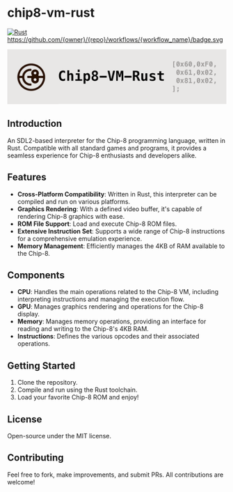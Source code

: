 # chip8-vm-rust
 [![Rust](https://github.com/ivanscorral/chip8-vm-rust/actions/workflows/rust.yml/badge.svg)](https://github.com/ivanscorral/chip8-vm-rust/actions/workflows/rust.yml)
https://github.com/{owner}/{repo}/workflows/{workflow_name}/badge.svg

![chip8-vm-rust logo](assets/header-readme.png)


 ## Introduction

An SDL2-based interpreter for the Chip-8 programming language, written in Rust. Compatible with all standard games and programs, it provides a seamless experience for Chip-8 enthusiasts and developers alike.

## Features
- **Cross-Platform Compatibility**: Written in Rust, this interpreter can be compiled and run on various platforms.
- **Graphics Rendering**: With a defined video buffer, it's capable of rendering Chip-8 graphics with ease.
- **ROM File Support**: Load and execute Chip-8 ROM files.
- **Extensive Instruction Set**: Supports a wide range of Chip-8 instructions for a comprehensive emulation experience.
- **Memory Management**: Efficiently manages the 4KB of RAM available to the Chip-8.

## Components
- **CPU**: Handles the main operations related to the Chip-8 VM, including interpreting instructions and managing the execution flow.
- **GPU**: Manages graphics rendering and operations for the Chip-8 display.
- **Memory**: Manages memory operations, providing an interface for reading and writing to the Chip-8's 4KB RAM.
- **Instructions**: Defines the various opcodes and their associated operations.

## Getting Started
1. Clone the repository.
2. Compile and run using the Rust toolchain.
3. Load your favorite Chip-8 ROM and enjoy!

## License
Open-source under the MIT license.

## Contributing
Feel free to fork, make improvements, and submit PRs. All contributions are welcome!
